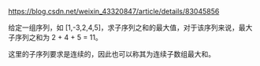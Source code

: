 https://blog.csdn.net/weixin_43320847/article/details/83045856

给定一组序列，如 [1,-3,2,4,5]，求子序列之和的最大值，对于该序列来说，最大子序列之和为 2 + 4 + 5 = 11。

这里的子序列要求是连续的，因此也可以称其为连续子数组最大和。